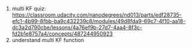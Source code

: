1. multi KF quiz: https://classroom.udacity.com/nanodegrees/nd013/parts/edf28735-efc1-4b99-8fbb-ba9c432239c8/modules/49d8fda9-69c7-4f10-aa18-dc3a2d790cbe/lessons/4a76ef9b-27d7-4aa4-8f3c-fd2b1e8757a4/concepts/487244950923
2. understand multi KF function
